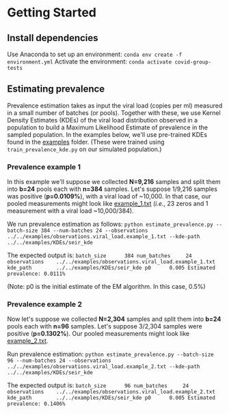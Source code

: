 # Getting Started

## Install dependencies
Use Anaconda to set up an environment:
`conda env create -f environment.yml`
Activate the environment:
`conda activate covid-group-tests`

## Estimating prevalence
Prevalence estimation takes as input the viral load (copies per ml) measured in a small number of batches (or pools). Together with these, we use Kernel Density Estimates (KDEs) of the viral load distribution observed in a population to build a Maximum Likelihood Estimate of prevalence in the sampled population. In the examples below, we'll use pre-trained KDEs found in the [examples](../../examples/) folder. (These were trained using `train_prevalence_kde.py` on our simulated population.)

### Prevalence example 1
In this example we'll suppose we collected **N=9,216** samples and split them into **b=24** pools each with **n=384** samples. Let's suppose 1/9,216 samples was positive (**p=0.0109%**), with a viral load of ~10,000. In that case, our pooled measurements might look like [example_1.txt](../../examples/observations.viral_load.example_1.txt) (*i.e.*, 23 zeros and 1 measurement with a viral load ~10,000/384).

We run prevalence estimation as follows:
`python estimate_prevalence.py --batch-size 384 --num-batches 24 --observations ../../examples/observations.viral_load.example_1.txt --kde-path ../../examples/KDEs/seir_kde`

The expected output is:
`batch_size      384
num_batches     24
observations    ../../examples/observations.viral_load.example_1.txt
kde_path        ../../examples/KDEs/seir_kde
p0      0.005
Estimated prevalence: 0.0111%`

(Note: p0 is the initial estimate of the EM algorithm. In this case, 0.5%)

### Prevalence example 2
Now let's suppose we collected **N=2,304** samples and split them into **b=24** pools each with **n=96** samples. Let's suppose 3/2,304 samples were positive (**p=0.1302%**). Our pooled measurements might look like [example_2.txt](../../examples/observations.viral_load.example_2.txt).

Run prevalence estimation:
`python estimate_prevalence.py --batch-size 96 --num-batches 24 --observations ../../examples/observations.viral_load.example_2.txt --kde-path ../../examples/KDEs/seir_kde`

The expected output is:
`batch_size      96
num_batches     24
observations    ../../examples/observations.viral_load.example_2.txt
kde_path        ../../examples/KDEs/seir_kde
p0      0.005
Estimated prevalence: 0.1406%`


